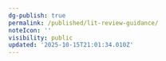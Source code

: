 ```yaml
---
dg-publish: true
permalink: /published/lit-review-guidance/
noteIcon: ''
visibility: public
updated: '2025-10-15T21:01:34.010Z'
---
```


